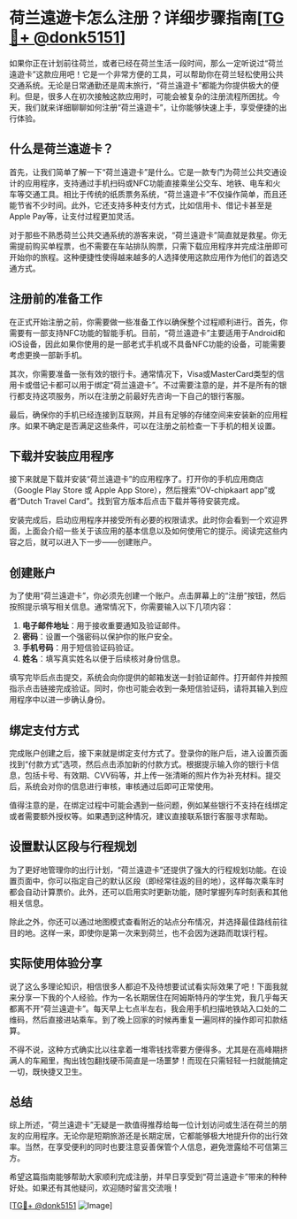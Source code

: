 # 荷兰遠遊卡怎么注册？详细步骤指南[[TG💪+ @donk5151](https://t.me/s/donk5151)]

如果你正在计划前往荷兰，或者已经在荷兰生活一段时间，那么一定听说过“荷兰遠遊卡”这款应用吧！它是一个非常方便的工具，可以帮助你在荷兰轻松使用公共交通系统。无论是日常通勤还是周末旅行，“荷兰遠遊卡”都能为你提供极大的便利。但是，很多人在初次接触这款应用时，可能会被复杂的注册流程所困扰。今天，我们就来详细聊聊如何注册“荷兰遠遊卡”，让你能够快速上手，享受便捷的出行体验。

## 什么是荷兰遠遊卡？

首先，让我们简单了解一下“荷兰遠遊卡”是什么。它是一款专门为荷兰公共交通设计的应用程序，支持通过手机扫码或NFC功能直接乘坐公交车、地铁、电车和火车等交通工具。相比于传统的纸质票务系统，“荷兰遠遊卡”不仅操作简单，而且还能节省不少时间。此外，它还支持多种支付方式，比如信用卡、借记卡甚至是Apple Pay等，让支付过程更加灵活。

对于那些不熟悉荷兰公共交通系统的游客来说，“荷兰遠遊卡”简直就是救星。你无需提前购买单程票，也不需要在车站排队购票，只需下载应用程序并完成注册即可开始你的旅程。这种便捷性使得越来越多的人选择使用这款应用作为他们的首选交通方式。

## 注册前的准备工作

在正式开始注册之前，你需要做一些准备工作以确保整个过程顺利进行。首先，你需要有一部支持NFC功能的智能手机。目前，“荷兰遠遊卡”主要适用于Android和iOS设备，因此如果你使用的是一部老式手机或不具备NFC功能的设备，可能需要考虑更换一部新手机。

其次，你需要准备一张有效的银行卡。通常情况下，Visa或MasterCard类型的信用卡或借记卡都可以用于绑定“荷兰遠遊卡”。不过需要注意的是，并不是所有的银行都支持这项服务，所以在注册之前最好先咨询一下自己的银行客服。

最后，确保你的手机已经连接到互联网，并且有足够的存储空间来安装新的应用程序。如果不确定是否满足这些条件，可以在注册之前检查一下手机的相关设置。

## 下载并安装应用程序

接下来就是下载并安装“荷兰遠遊卡”的应用程序了。打开你的手机应用商店（Google Play Store 或 Apple App Store），然后搜索“OV-chipkaart app”或者“Dutch Travel Card”。找到官方版本后点击下载并等待安装完成。

安装完成后，启动应用程序并接受所有必要的权限请求。此时你会看到一个欢迎界面，上面会介绍一些关于该应用的基本信息以及如何使用它的提示。阅读完这些内容之后，就可以进入下一步——创建账户。

## 创建账户

为了使用“荷兰遠遊卡”，你必须先创建一个账户。点击屏幕上的“注册”按钮，然后按照提示填写相关信息。通常情况下，你需要输入以下几项内容：

1. **电子邮件地址**：用于接收重要通知及验证邮件。
2. **密码**：设置一个强密码以保护你的账户安全。
3. **手机号码**：用于短信验证码验证。
4. **姓名**：填写真实姓名以便于后续核对身份信息。

填写完毕后点击提交，系统会向你提供的邮箱发送一封验证邮件。打开邮件并按照指示点击链接完成验证。同时，你也可能会收到一条短信验证码，请将其输入到应用程序中以进一步确认身份。

## 绑定支付方式

完成账户创建之后，接下来就是绑定支付方式了。登录你的账户后，进入设置页面找到“付款方式”选项，然后点击添加新的付款方式。根据提示输入你的银行卡信息，包括卡号、有效期、CVV码等，并上传一张清晰的照片作为补充材料。提交后，系统会对你的信息进行审核，审核通过后即可正常使用。

值得注意的是，在绑定过程中可能会遇到一些问题，例如某些银行不支持在线绑定或者需要额外授权等。如果遇到这种情况，建议直接联系银行客服寻求帮助。

## 设置默认区段与行程规划

为了更好地管理你的出行计划，“荷兰遠遊卡”还提供了强大的行程规划功能。在设置页面中，你可以指定自己的默认区段（即经常往返的目的地），这样每次乘车时都会自动计算票价。此外，还可以启用实时更新功能，随时掌握列车时刻表和其他相关信息。

除此之外，你还可以通过地图模式查看附近的站点分布情况，并选择最佳路线前往目的地。这样一来，即使你是第一次来到荷兰，也不会因为迷路而耽误行程。

## 实际使用体验分享

说了这么多理论知识，相信很多人都迫不及待想要试试看实际效果了吧！下面我就来分享一下我的个人经验。作为一名长期居住在阿姆斯特丹的学生党，我几乎每天都离不开“荷兰遠遊卡”。每天早上七点半左右，我会用手机扫描地铁站入口处的二维码，然后直接进站乘车。到了晚上回家的时候再重复一遍同样的操作即可扣款结算。

不得不说，这种方式确实比以往拿着一堆零钱找零要方便得多。尤其是在高峰期挤满人的车厢里，掏出钱包翻找硬币简直是一场噩梦！而现在只需轻轻一扫就能搞定一切，既快捷又卫生。

## 总结

综上所述，“荷兰遠遊卡”无疑是一款值得推荐给每一位计划访问或生活在荷兰的朋友的应用程序。无论你是短期旅游还是长期定居，它都能够极大地提升你的出行效率。当然，在享受便利的同时也要注意妥善保管个人信息，避免泄露给不可信第三方。

希望这篇指南能够帮助大家顺利完成注册，并早日享受到“荷兰遠遊卡”带来的种种好处。如果还有其他疑问，欢迎随时留言交流哦！

[[TG💪+ @donk5151](https://t.me/s/donk5151) ![Image](https://i.postimg.cc/rwNCRYN7/Snipaste-2025-04-30-17-27-05.png)]